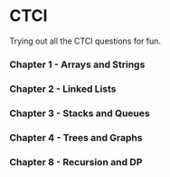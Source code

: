 # CTCI
Trying out all the CTCI questions for fun.

### Chapter 1 - Arrays and Strings

### Chapter 2 - Linked Lists

### Chapter 3 - Stacks and Queues

### Chapter 4 - Trees and Graphs

### Chapter 8 - Recursion and DP
